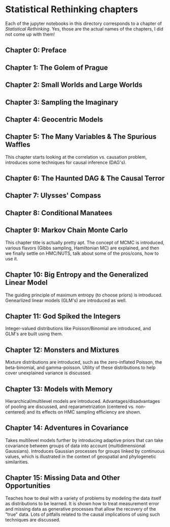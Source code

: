 # Statistical Rethinking chapters

Each of the jupyter notebooks in this directory corresponds to a chapter of _Statistical Rethinking_. Yes, those are the actual names of the chapters, I did not come up with them!

## Chapter 0: Preface

## Chapter 1: The Golem of Prague

## Chapter 2: Small Worlds and Large Worlds

## Chapter 3: Sampling the Imaginary

## Chapter 4: Geocentric Models

## Chapter 5: The Many Variables & The Spurious Waffles
This chapter starts looking at the correlation vs. causation problem, introduces some techniques for causal inference (DAG's).

## Chapter 6: The Haunted DAG & The Causal Terror

## Chapter 7: Ulysses' Compass

## Chapter 8: Conditional Manatees

## Chapter 9: Markov Chain Monte Carlo
This chapter title is actually pretty apt. The concept of MCMC is introduced, various flavors (Gibbs sampling, Hamiltonian MC) are explained, and then we finally settle on HMC/NUTS, talk about some of the pros/cons, how to use it.

## Chapter 10: Big Entropy and the Generalized Linear Model
The guiding principle of maximum entropy (to choose priors) is introduced. Genearlized linear models (GLM's) are introduced as well.

## Chapter 11: God Spiked the Integers
Integer-valued distributions like Poisson/Binomial are introduced, and GLM's are built using them.

## Chapter 12: Monsters and Mixtures
Mixture distributions are introduced, such as the zero-inflated Poisson, the beta-binomial, and gamma-poisson. Utility of these distributions to help cover unexplained variance is discussed.

## Chapter 13: Models with Memory
Hierarchical/multilevel models are introduced. Advantages/disadvantages of pooling are discussed, and reparametrization (centered vs. non-centered) and its effects on HMC sampling efficiency are shown.

## Chapter 14: Adventures in Covariance
Takes multilevel models further by introducing adaptive priors that can take covariance between groups of data into account (multidimensional Gaussians). Introduces Gaussian processes for groups linked by continuous values, which is illustrated in the context of geospatial and phylogenetic similarities.

## Chapter 15: Missing Data and Other Opportunities
Teaches how to deal with a variety of problems by modeling the data itself as distributions to be learned. It is shown how to treat measurement error and missing data as generative processes that allow the recovery of the "true" data. Lots of pitfalls related to the causal implications of using such techniques are discussed.